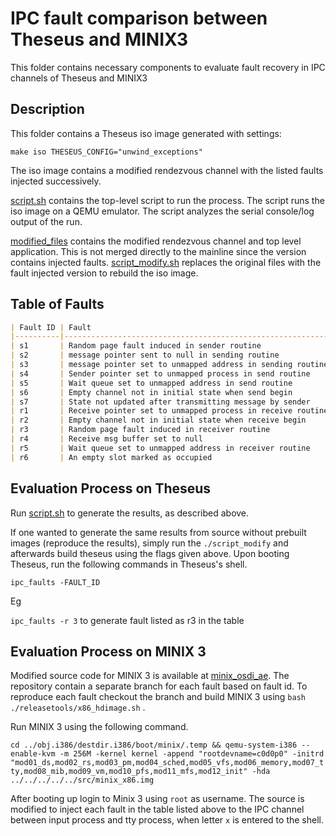 # IPC fault comparison between Theseus and MINIX3

This folder contains necessary components to evaluate fault recovery in IPC channels of Theseus and MINIX3

## Description
This folder contains a Theseus iso image generated with settings:

   `make iso THESEUS_CONFIG="unwind_exceptions"`

The iso image contains a modified rendezvous channel with the listed faults injected successively.

[script.sh](./script.sh) contains the top-level script to run the process. The script runs the iso image on a QEMU emulator. The script analyzes the serial console/log output of the run.

[modified_files](./modified_files/) contains the modified rendezvous channel and top level application. This is not merged directly to the mainline since the version contains injected faults.  [script_modify.sh](./script_modify.sh) replaces the original files with the fault injected version to rebuild the iso image. 

## Table of Faults 

```markdown
| Fault ID | Fault                                                      | Theseus Response   | Minix 3 Response       |
|----------|------------------------------------------------------------|--------------------|------------------------|
| s1       | Random page fault induced in sender routine                | Recover by restart | kernel panic -> Reboot |
| s2       | message pointer sent to null in sending routine            | Recover by restart | Message lost           |
| s3       | message pointer set to unmapped address in sending routine | Recover by restart | kernel panic -> Reboot |
| s4       | Sender pointer set to unmapped process in send routine     | Recover by restart | kernel panic -> Reboot |
| s5       | Wait queue set to unmapped address in send routine         | Recover by restart | kernel panic -> Reboot |
| s6       | Empty channel not in initial state when send begin         | Hung Task          | kernel panic -> Reboot |
| s7       | State not updated after transmitting message by sender     | Hung Task          | Message lost           |
| r1       | Receive pointer set to unmapped process in receive routine | Recover by restart | kernel panic -> Reboot |
| r2       | Empty channel not in initial state when receive begin      | Recover by restart | kernel panic -> Reboot |
| r3       | Random page fault induced in receiver routine              | Recover by restart | kernel panic -> Reboot |
| r4       | Receive msg buffer set to null                             | Recover by restart | kernel panic -> Reboot |
| r5       | Wait queue set to unmapped address in receiver routine     | Recover by restart | kernel panic -> Reboot |
| r6       | An empty slot marked as occupied                           | Recover by restart | kernel panic -> Reboot |
```



## Evaluation Process on Theseus

Run [script.sh](./script.sh) to generate the results, as described above.

If one wanted to generate the same results from source without prebuilt images (reproduce the results), simply run the `./script_modify` and afterwards build theseus using the flags given above. Upon booting Theseus, run the following commands in Theseus's shell.

   `ipc_faults -FAULT_ID`

Eg

   `ipc_faults -r 3` to generate fault listed as r3 in the table

## Evaluation Process on MINIX 3

Modified source code for MINIX 3 is available at  [minix_osdi_ae](https://github.com/theseus-os/minix_osdi_ae). The repository contain a separate branch for each fault based on fault id. To reproduce each fault checkout the branch and build MINIX 3 using `bash ./releasetools/x86_hdimage.sh` . 

Run MINIX 3 using the following command.

`cd ../obj.i386/destdir.i386/boot/minix/.temp && qemu-system-i386 --enable-kvm -m 256M -kernel kernel -append "rootdevname=c0d0p0" -initrd "mod01_ds,mod02_rs,mod03_pm,mod04_sched,mod05_vfs,mod06_memory,mod07_tty,mod08_mib,mod09_vm,mod10_pfs,mod11_mfs,mod12_init" -hda ../../../../../src/minix_x86.img`

After booting up login to Minix 3 using `root` as username. The source is modified to inject each fault in the table listed above to the IPC channel between input process and tty process, when letter `x` is entered to the shell. 